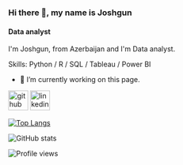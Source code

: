 ### Hi there 👋, my name is Joshgun
#### Data analyst 
I'm Joshgun, from Azerbaijan and I'm Data analyst.

Skills: Python / R / SQL / Tableau / Power BI

- 🔭 I’m currently working on this page. 


[<img src='https://cdn.jsdelivr.net/npm/simple-icons@3.0.1/icons/github.svg' alt='github' height='40'>](https://github.com/Coshgun24)  [<img src='https://cdn.jsdelivr.net/npm/simple-icons@3.0.1/icons/linkedin.svg' alt='linkedin' height='40'>](https://www.linkedin.com/in/Joshgun-Rahimli-06120484/)  

[![Top Langs](https://github-readme-stats.vercel.app/api/top-langs/?username=Coshgun24)](https://github.com/anuraghazra/github-readme-stats)

![GitHub stats](https://github-readme-stats.vercel.app/api?username=Coshgun24&show_icons=true)  

![Profile views](https://gpvc.arturio.dev/Coshgun24)  






 





